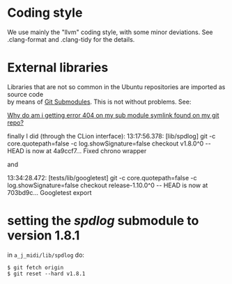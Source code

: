 # Coding style

We use mainly the "llvm" coding style, with some minor deviations.
See .clang-format and .clang-tidy for the details.

# External libraries
Libraries that are not so common in the Ubuntu repositories are imported as source code  
by means of
[Git Submodules](https://git-scm.com/book/en/v2/Git-Tools-Submodules).
This is not without problems. 
See:

[Why do am i getting error 404 on my sub module symlink found on my git repo?](https://www.nuomiphp.com/eplan/en/199186.html)

finally I did (through the CLion interface):
13:17:56.378: [lib/spdlog] git -c core.quotepath=false -c log.showSignature=false checkout v1.8.0^0 --
HEAD is now at 4a9ccf7... Fixed chrono wrapper

and 

13:34:28.472: [tests/lib/googletest] git -c core.quotepath=false -c log.showSignature=false checkout release-1.10.0^0 --
HEAD is now at 703bd9c... Googletest export

# setting the _spdlog_ submodule to version 1.8.1

in `a_j_midi/lib/spdlog` do:
```commandline
$ git fetch origin
$ git reset --hard v1.8.1
```